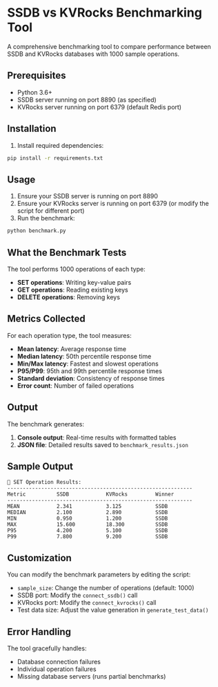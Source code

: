 # SSDB vs KVRocks Benchmarking Tool

A comprehensive benchmarking tool to compare performance between SSDB and KVRocks databases with 1000 sample operations.

## Prerequisites

- Python 3.6+
- SSDB server running on port 8890 (as specified)
- KVRocks server running on port 6379 (default Redis port)

## Installation

1. Install required dependencies:
```bash
pip install -r requirements.txt
```

## Usage

1. Ensure your SSDB server is running on port 8890
2. Ensure your KVRocks server is running on port 6379 (or modify the script for different port)
3. Run the benchmark:

```bash
python benchmark.py
```

## What the Benchmark Tests

The tool performs 1000 operations of each type:
- **SET operations**: Writing key-value pairs
- **GET operations**: Reading existing keys
- **DELETE operations**: Removing keys

## Metrics Collected

For each operation type, the tool measures:
- **Mean latency**: Average response time
- **Median latency**: 50th percentile response time
- **Min/Max latency**: Fastest and slowest operations
- **P95/P99**: 95th and 99th percentile response times
- **Standard deviation**: Consistency of response times
- **Error count**: Number of failed operations

## Output

The benchmark generates:
1. **Console output**: Real-time results with formatted tables
2. **JSON file**: Detailed results saved to `benchmark_results.json`

## Sample Output

```
🔸 SET Operation Results:
------------------------------------------------------------
Metric          SSDB            KVRocks         Winner
------------------------------------------------------------
MEAN            2.341           3.125           SSDB
MEDIAN          2.100           2.890           SSDB
MIN             0.950           1.200           SSDB
MAX             15.600          18.300          SSDB
P95             4.200           5.100           SSDB
P99             7.800           9.200           SSDB
```

## Customization

You can modify the benchmark parameters by editing the script:

- `sample_size`: Change the number of operations (default: 1000)
- SSDB port: Modify the `connect_ssdb()` call
- KVRocks port: Modify the `connect_kvrocks()` call
- Test data size: Adjust the value generation in `generate_test_data()`

## Error Handling

The tool gracefully handles:
- Database connection failures
- Individual operation failures
- Missing database servers (runs partial benchmarks)
